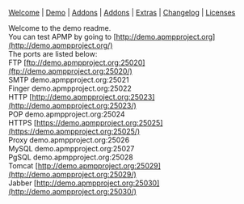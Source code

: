 [Welcome](http://apmpproject.org/) | [Demo](http://apmpproject.org/demo) | [Addons](http://apmpproject.org/downloads) | [Addons](http://apmpproject.org/downloads/addons) | [Extras](http://apmpproject.org/downloads/extras) | [Changelog](http://apmpproject.org/changelog) | [Licenses](http://apmpproject.org/licenses) 
  
Welcome to the demo readme.  
You can test APMP by going to [http://demo.apmpproject.org](http://demo.apmpproject.org/)  
The ports are listed below:  
FTP [ftp://demo.apmpproject.org:25020](ftp://demo.apmpproject.org:25020/)  
SMTP demo.apmpproject.org:25021  
Finger demo.apmpproject.org:25022  
HTTP [http://demo.apmpproject.org:25023](http://demo.apmpproject.org:25023/)  
POP demo.apmpproject.org:25024  
HTTPS [https://demo.apmpproject.org:25025](https://demo.apmpproject.org:25025/)  
Proxy demo.apmpproject.org:25026  
MySQL demo.apmpproject.org:25027  
PgSQL demo.apmpproject.org:25028  
Tomcat [http://demo.apmpproject.org:25029](http://demo.apmpproject.org:25029/)  
Jabber [http://demo.apmpproject.org:25030](http://demo.apmpproject.org:25030/)  
